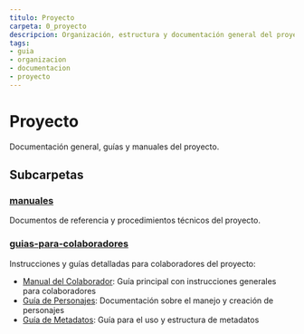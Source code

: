 ```yaml
---
titulo: Proyecto
carpeta: 0_proyecto
descripcion: Organización, estructura y documentación general del proyecto SyV.
tags:
- guia
- organizacion
- documentacion
- proyecto
---
```


# Proyecto

Documentación general, guías y manuales del proyecto.

## Subcarpetas

### [manuales](manuales/)
Documentos de referencia y procedimientos técnicos del proyecto.

### [guias-para-colaboradores](guias-para-colaboradores/)
Instrucciones y guías detalladas para colaboradores del proyecto:

- [Manual del Colaborador](guias-para-colaboradores/manual-del-colaborador.md): Guía principal con instrucciones generales para colaboradores
- [Guía de Personajes](guias-para-colaboradores/guia-de-personajes.md): Documentación sobre el manejo y creación de personajes
- [Guía de Metadatos](guias-para-colaboradores/guia-de-metadatos.md): Guía para el uso y estructura de metadatos
